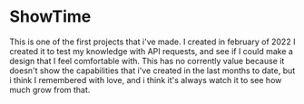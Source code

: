# ShowTime
This is one of the first projects that i've made. I created in february of 2022 I created it to test my knowledge with API requests, and see if I could make a design that I feel comfortable with. This has no corrently value because it doesn't show the capabilities that i've created in the last months to date, but i think I remembered with love, and i think it's always watch it to see how much grow from that.

